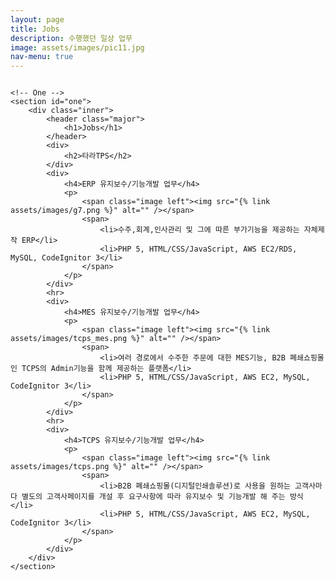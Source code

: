 ```yaml
---
layout: page
title: Jobs
description: 수행했던 일상 업무
image: assets/images/pic11.jpg
nav-menu: true
---
```


<!-- Style-->
<style>
	div {
		display: flow-root;
	}
</style>

<!-- Main -->
<div id="main" class="alt">

	<!-- One -->
	<section id="one">
		<div class="inner">
			<header class="major">
				<h1>Jobs</h1>
			</header>
            <div>
                <h2>타라TPS</h2>
            </div>
			<div>
				<h4>ERP 유지보수/기능개발 업무</h4>
				<p>
					<span class="image left"><img src="{% link assets/images/g7.png %}" alt="" /></span>
					<span>
						<li>수주,회계,인사관리 및 그에 따른 부가기능을 제공하는 자체제작 ERP</li>
						<li>PHP 5, HTML/CSS/JavaScript, AWS EC2/RDS, MySQL, CodeIgnitor 3</li>
					</span>
				</p>
			</div>
			<hr>
			<div>
				<h4>MES 유지보수/기능개발 업무</h4>
				<p>
					<span class="image left"><img src="{% link assets/images/tcps_mes.png %}" alt="" /></span>
					<span>
						<li>여러 경로에서 수주한 주문에 대한 MES기능, B2B 폐쇄쇼핑몰인 TCPS의 Admin기능을 함께 제공하는 플랫폼</li>
						<li>PHP 5, HTML/CSS/JavaScript, AWS EC2, MySQL, CodeIgnitor 3</li>
					</span>
				</p>
			</div>
			<hr>
			<div>
				<h4>TCPS 유지보수/기능개발 업무</h4>
				<p>
					<span class="image left"><img src="{% link assets/images/tcps.png %}" alt="" /></span>
					<span>
						<li>B2B 폐쇄쇼핑몰(디지털인쇄솔루션)로 사용을 원하는 고객사마다 별도의 고객사페이지를 개설 후 요구사항에 따라 유지보수 및 기능개발 해 주는 방식</li>
						<li>PHP 5, HTML/CSS/JavaScript, AWS EC2, MySQL, CodeIgnitor 3</li>
					</span>
				</p>
			</div>
		</div>
	</section>
</div>